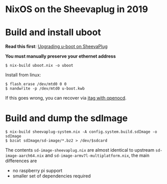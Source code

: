 # NixOS on the Sheevaplug in 2019

# Build and install uboot

**Read this first**: [Upgrading u-boot on
SheevaPlug](https://www.cyrius.com/debian/kirkwood/sheevaplug/uboot-upgrade/)

**You must manually preserve your ethernet address**

```
$ nix-build uboot.nix -o uboot
```

Install from linux:

```
$ flash_erase /dev/mtd0 0 0
$ nandwrite -p /dev/mtd0 u-boot.kwb
```

If this goes wrong, you can recover via [jtag with
openocd](https://newit.co.uk/forum/index.php?topic=2835.0).

# Build and dump the sdImage

```
$ nix-build sheevaplug-system.nix -A config.system.build.sdImage -o sdImage
$ bzcat sdImage/sd-image/*.bz2 > /dev/$sdcard
```

The contents `sd-image-sheevaplug.nix` are almost identical to
upstream `sd-image-aarch64.nix` and
`sd-image-armv7l-multiplatform.nix`, the main differences are
 - no raspberry pi support
 - smaller set of dependencies required
